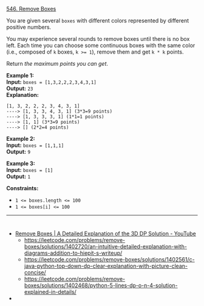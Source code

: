 [546. Remove Boxes](https://leetcode.com/problems/remove-boxes/)

You are given several `boxes` with different colors represented by different positive numbers.

You may experience several rounds to remove boxes until there is no box left. Each time you can choose some continuous boxes with the same color (i.e., composed of `k` boxes, `k >= 1`), remove them and get `k * k` points.

Return _the maximum points you can get_.

**Example 1:**  
**Input:** `boxes = [1,3,2,2,2,3,4,3,1]`  
**Output:** `23`  
**Explanation:**  
```
[1, 3, 2, 2, 2, 3, 4, 3, 1] 
----> [1, 3, 3, 4, 3, 1] (3*3=9 points) 
----> [1, 3, 3, 3, 1] (1*1=1 points) 
----> [1, 1] (3*3=9 points) 
----> [] (2*2=4 points)
```

**Example 2:**  
**Input:** `boxes = [1,1,1]`  
**Output:** `9`  

**Example 3:**  
**Input:** `boxes = [1]`  
**Output:** `1`

**Constraints:**
- `1 <= boxes.length <= 100`
- `1 <= boxes[i] <= 100`

---

# 





- [Remove Boxes | A Detailed Explanation of the 3D DP Solution - YouTube](https://www.youtube.com/watch?v=_8hSyaxVRZ8)
	- https://leetcode.com/problems/remove-boxes/solutions/1402720/an-intuitive-detailed-explanation-with-diagrams-addition-to-hiepit-s-writeup/
	- https://leetcode.com/problems/remove-boxes/solutions/1402561/c-java-python-top-down-dp-clear-explanation-with-picture-clean-concise/
	- https://leetcode.com/problems/remove-boxes/solutions/1402468/python-5-lines-dp-o-n-4-solution-explained-in-details/
- 
